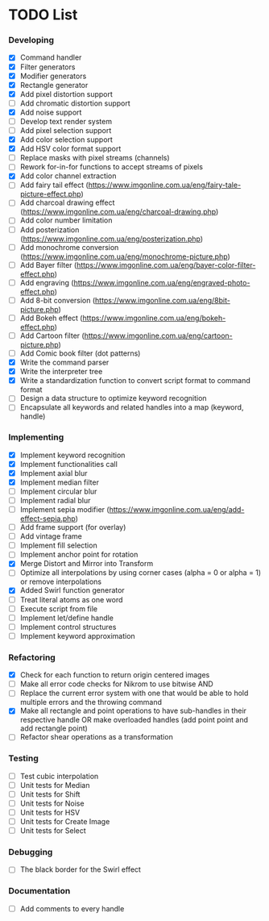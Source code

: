 # TODO List

### Developing
- [x] Command handler
- [x] Filter generators
- [x] Modifier generators
- [x] Rectangle generator
- [x] Add pixel distortion support
- [ ] Add chromatic distortion support
- [x] Add noise support
- [ ] Develop text render system
- [ ] Add pixel selection support
- [x] Add color selection support
- [x] Add HSV color format support
- [ ] Replace masks with pixel streams (channels)
- [ ] Rework for-in-for functions to accept streams of pixels
- [x] Add color channel extraction
- [ ] Add fairy tail effect (https://www.imgonline.com.ua/eng/fairy-tale-picture-effect.php)
- [ ] Add charcoal drawing effect (https://www.imgonline.com.ua/eng/charcoal-drawing.php)
- [ ] Add color number limitation
- [ ] Add posterization (https://www.imgonline.com.ua/eng/posterization.php)
- [ ] Add monochrome conversion (https://www.imgonline.com.ua/eng/monochrome-picture.php)
- [ ] Add Bayer filter (https://www.imgonline.com.ua/eng/bayer-color-filter-effect.php)
- [ ] Add engraving (https://www.imgonline.com.ua/eng/engraved-photo-effect.php)
- [ ] Add 8-bit conversion (https://www.imgonline.com.ua/eng/8bit-picture.php)
- [ ] Add Bokeh effect (https://www.imgonline.com.ua/eng/bokeh-effect.php)
- [ ] Add Cartoon filter (https://www.imgonline.com.ua/eng/cartoon-picture.php)
- [ ] Add Comic book filter (dot patterns)
- [x] Write the command parser
- [x] Write the interpreter tree
- [x] Write a standardization function to convert script format to command format
- [ ] Design a data structure to optimize keyword recognition
- [ ] Encapsulate all keywords and related handles into a map (keyword, handle)

### Implementing
- [x] Implement keyword recognition
- [x] Implement functionalities call
- [x] Implement axial blur
- [x] Implement median filter
- [ ] Implement circular blur
- [ ] Implement radial blur
- [ ] Implement sepia modifier (https://www.imgonline.com.ua/eng/add-effect-sepia.php)
- [ ] Add frame support (for overlay)
- [ ] Add vintage frame
- [ ] Implement fill selection
- [ ] Implement anchor point for rotation
- [x] Merge Distort and Mirror into Transform
- [ ] Optimize all interpolations by using corner cases (alpha = 0 or alpha = 1) or remove interpolations
- [x] Added Swirl function generator
- [ ] Treat literal atoms as one word
- [ ] Execute script from file
- [ ] Implement let/define handle
- [ ] Implement control structures
- [ ] Implement keyword approximation

### Refactoring
- [x] Check for each function to return origin centered images
- [ ] Make all error code checks for Nikrom to use bitwise AND
- [ ] Replace the current error system with one that would be able to hold multiple errors and the throwing command
- [x] Make all rectangle and point operations to have sub-handles in their respective handle OR make overloaded handles (add point point and add rectangle point)
- [ ] Refactor shear operations as a transformation

### Testing
- [ ] Test cubic interpolation
- [ ] Unit tests for Median
- [ ] Unit tests for Shift
- [ ] Unit tests for Noise
- [ ] Unit tests for HSV
- [ ] Unit tests for Create Image
- [ ] Unit tests for Select

### Debugging
- [ ] The black border for the Swirl effect

### Documentation
- [ ] Add comments to every handle
